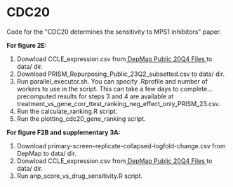 # CDC20
Code for the "CDC20 determines the sensitivity to MPS1 inhibitors" paper.

**For figure 2E:** 
  1. Donwload CCLE_expression.csv from[ DepMap Public 20Q4 Files ]([url](https://depmap.org/portal/data_page/?tab=allData&releasename=DepMap+Public+20Q4&filename=CCLE_expression.csv)) to data/ dir.
  2. Download PRISM_Repurposing_Public_23Q2_subsetted.csv to data/ dir.
  3. Run parallel_executor.sh. You can specify .Rprofile and number of workers to use in the script. This can take a few days to complete... precomputed results for steps 3 and 4 are available at treatment_vs_gene_corr_ttest_ranking_neg_effect_only_PRISM_23.csv.
  4. Run the calculate_ranking.R script.
  5. Run the plotting_cdc20_gene_ranking script.

**For figure F2B and supplementary 3A:**
  1. Download primary-screen-replicate-collapsed-logfold-change.csv from DepMap to data/ dir.
  2.  Donwload CCLE_expression.csv from[ DepMap Public 20Q4 Files ]([url](https://depmap.org/portal/data_page/?tab=allData&releasename=DepMap+Public+20Q4&filename=CCLE_expression.csv)) to data/ dir.
  3.  Run anp_score_vs_drug_sensitivity.R script.
